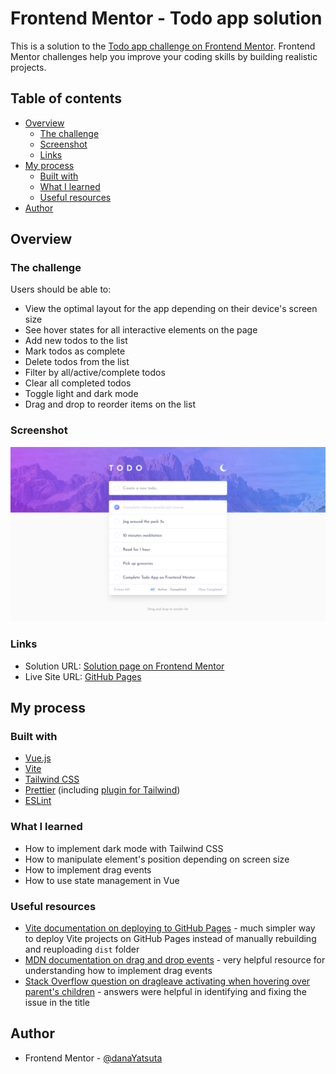 # Frontend Mentor - Todo app solution

This is a solution to the [Todo app challenge on Frontend Mentor](https://www.frontendmentor.io/challenges/todo-app-Su1_KokOW). Frontend Mentor challenges help you improve your coding skills by building realistic projects.

## Table of contents

- [Overview](#overview)
  - [The challenge](#the-challenge)
  - [Screenshot](#screenshot)
  - [Links](#links)
- [My process](#my-process)
  - [Built with](#built-with)
  - [What I learned](#what-i-learned)
  - [Useful resources](#useful-resources)
- [Author](#author)

## Overview

### The challenge

Users should be able to:

- View the optimal layout for the app depending on their device's screen size
- See hover states for all interactive elements on the page
- Add new todos to the list
- Mark todos as complete
- Delete todos from the list
- Filter by all/active/complete todos
- Clear all completed todos
- Toggle light and dark mode
- Drag and drop to reorder items on the list

### Screenshot

![](./screenshot.png)

### Links

- Solution URL: [Solution page on Frontend Mentor](https://www.frontendmentor.io/solutions/solution-using-tailwind-css-and-vuejs-GOJT5PMngk)
- Live Site URL: [GitHub Pages](https://danayatsuta.github.io/frontend-mentor-todo-app/)

## My process

### Built with

- [Vue.js](https://vuejs.org/)
- [Vite](https://vitejs.dev/)
- [Tailwind CSS](https://tailwindcss.com/)
- [Prettier](https://prettier.io/) (including [plugin for Tailwind](https://github.com/tailwindlabs/prettier-plugin-tailwindcss))
- [ESLint](https://eslint.org/)

### What I learned

- How to implement dark mode with Tailwind CSS
- How to manipulate element's position depending on screen size
- How to implement drag events
- How to use state management in Vue

### Useful resources

- [Vite documentation on deploying to GitHub Pages](https://vitejs.dev/guide/static-deploy.html#github-pages) - much simpler way to deploy Vite projects on GitHub Pages instead of manually rebuilding and reuploading `dist` folder
- [MDN documentation on drag and drop events](https://developer.mozilla.org/en-US/docs/Web/API/HTML_Drag_and_Drop_API) - very helpful resource for understanding how to implement drag events
- [Stack Overflow question on dragleave activating when hovering over parent's children](https://stackoverflow.com/questions/7110353/html5-dragleave-fired-when-hovering-a-child-element) - answers were helpful in identifying and fixing the issue in the title

## Author

- Frontend Mentor - [@danaYatsuta](https://www.frontendmentor.io/profile/danaYatsuta)
